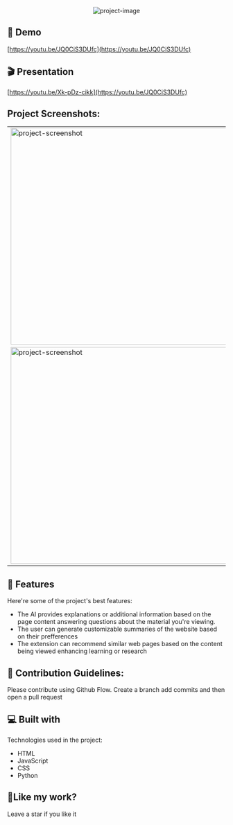 <p align="center"><img src="https://socialify.git.ci/LeliucRobert/Google-Extension/image?font=Inter&amp;name=1&amp;owner=1&amp;pattern=Diagonal%20Stripes&amp;theme=Light" alt="project-image"></p>

<h2>🚀 Demo</h2>

[https://youtu.be/JQ0CiS3DUfc](https://youtu.be/JQ0CiS3DUfc)

<h2>🎬 Presentation </h2>

[https://youtu.be/Xk-pDz-cikk](https://youtu.be/JQ0CiS3DUfc)


<h2>Project Screenshots:</h2>

<table>
  <tr>
    <td><img src="https://lh3.googleusercontent.com/pw/AP1GczNXv3QKPR13cLk5YYYg_8P7Fmuxcv7jMSHgQMkAvgkS0KaPh4zLpDloLWziKzWCz9hZ9XVU9iHLTD7wr20zQHDJiYtzeYX8o-2gVZvIu26A5B3pY9Ocy5yvbm1SznCo8Q3buwoO8mstVyjbezLPbIo=w1920-h1080-s-no-gm?authuser=0" alt="project-screenshot" width="500" ></td>
    <td><img src="https://lh3.googleusercontent.com/pw/AP1GczPQbwSDQE9ZpAcyYGnLNrZ5fUcE7sCzd9uKH1LnPV7QnDbt9gjvTyPCevEmeUdmTCvXXRTCe4t98QZN_Gls1YIgdq_fEtu9THwJGs-wMqlHZ36Qmy7G2CIYIEnCESPJIH5amgN1zmT5xPPfbztvPhw=w1920-h1080-s-no-gm?authuser=0" alt="project-screenshot" width="500"></td>
  </tr>
  <tr>
    <td><img src="https://lh3.googleusercontent.com/pw/AP1GczOSEgz0Ixr7jDnQvoVUuV_FIWIQTB3QL7Sb6ob4S9D3iVb9FFN3rsRvnLA7ud4ZVTmDmh-Fyuv_t6Lku43X3KE1uhq-7Jxg86cNwjp19gzmcsSoNEjKzsJSPjaEs3m4SaJiTdcRubHLDmE2-FH-OIk=w1920-h1080-s-no-gm?authuser=0" alt="project-screenshot" width="500" ></td>
    <td><img src="https://lh3.googleusercontent.com/pw/AP1GczOCN51W9y75QE5xRUHsSiHclxjxSXK7SzNMZjXapAW8TTXuiwzED7bvIFewI5dEcHzKAVmkSukmv-mIG9GowTJ2mIVJ7-sBozfIgmnOweQfh1ili2aEJ-LEuSUk5AKKfsJzGm71AF_yVIKrB3RvczQ=w1920-h1080-s-no-gm?authuser=0" alt="project-screenshot" width="500" ></td>
  </tr>
</table>


  
  
<h2>🧐 Features</h2>

Here're some of the project's best features:

*   The AI provides explanations or additional information based on the page content answering questions about the material you're viewing.
*   The user can generate customizable summaries of the website based on their prefferences
*   The extension can recommend similar web pages based on the content being viewed enhancing learning or research



<h2>🍰 Contribution Guidelines:</h2>

Please contribute using Github Flow. Create a branch add commits and then open a pull request

  
  
<h2>💻 Built with</h2>

Technologies used in the project:

*   HTML
*   JavaScript
*   CSS
*   Python

<h2>💖Like my work?</h2>

Leave a star if you like it
